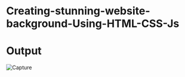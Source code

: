# Creating-stunning-website-background-Using-HTML-CSS-Js
# Output
![Capture](https://github.com/M-B-I/Creating-stunning-website-background-Using-HTML-CSS-Js/assets/91153075/3cbca1d0-f7a4-4c6b-9a4c-8aa32e7ac743)
